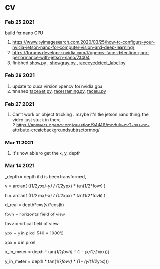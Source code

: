 # cv

### Feb 25 2021

build for nano GPU
1. https://www.pyimagesearch.com/2020/03/25/how-to-configure-your-nvidia-jetson-nano-for-computer-vision-and-deep-learning/
2. https://forums.developer.nvidia.com/t/opencv-face-detection-poor-performance-with-jetson-nano/73404
3. finished [show.py](https://github.com/tychien/cvtest/blob/main/show.py) , [showgray.py,](https://github.com/tychien/cvtest/blob/main/showgray.py), [faceeyedetect_label.py](https://github.com/tychien/cvtest/blob/main/faceeyedetect_label.py)

### Feb 26 2021

1. update to cuda virsion opencv for nvidia gpu
2. finished [faceGet.py](https://github.com/tychien/cvtest/blob/main/faceGet.py), [faceTraining.py](https://github.com/tychien/cvtest/blob/main/faceTraining.py),  [faceID.py](https://github.com/tychien/cvtest/blob/main/faceID.py)

### Feb 27 2021

1. Can't work on object tracking . maybe it's the jetson nano thing. the video just stuck in there.
2.https://answers.opencv.org/question/94448/module-cv2-has-no-attribute-createbackgroundsubtractormog/


### Mar 11 2021

1. It's now able to get the x, y, depth

### Mar 14 2021

_depth = depth
if d is been transformed, 

v =  arctan(  ((1/2*ypx)-y)  / (1/2*ypx) * tan(1/2*fovv)  ) 

h =  arctan(  ((1/2*xpx)-x)  / (1/2*xpx) * tan(1/2*fovh)  ) 

d_real = depth*cos(v)*cos(h)

fovh = horizontal field of view

fovv = virtical field of view

ypx = y in pixel 540 = 1080/2

xpx = x in pixel 

x_in_meter = depth * tan(1/2*fovh) * (1 - (x/(1/2*xpx)))

y_in_meter = depth * tan(1/2*fovv) * (1 - (y/(1/2*ypx)))



